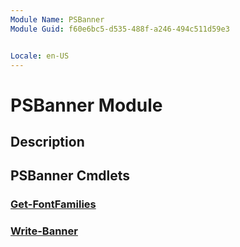 ```yaml
---
Module Name: PSBanner
Module Guid: f60e6bc5-d535-488f-a246-494c511d59e3


Locale: en-US
---
```


# PSBanner Module
## Description


## PSBanner Cmdlets
### [Get-FontFamilies](Get-FontFamilies.md)


### [Write-Banner](Write-Banner.md)


